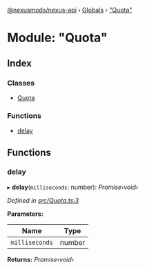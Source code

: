 [@nexusmods/nexus-api](../README.md) › [Globals](../globals.md) › ["Quota"](_quota_.md)

# Module: "Quota"

## Index

### Classes

* [Quota](../classes/_quota_.quota.md)

### Functions

* [delay](_quota_.md#delay)

## Functions

###  delay

▸ **delay**(`milliseconds`: number): *Promise‹void›*

*Defined in [src/Quota.ts:3](https://github.com/Nexus-Mods/node-nexus-api/blob/master/src/Quota.ts#L3)*

**Parameters:**

Name | Type |
------ | ------ |
`milliseconds` | number |

**Returns:** *Promise‹void›*
